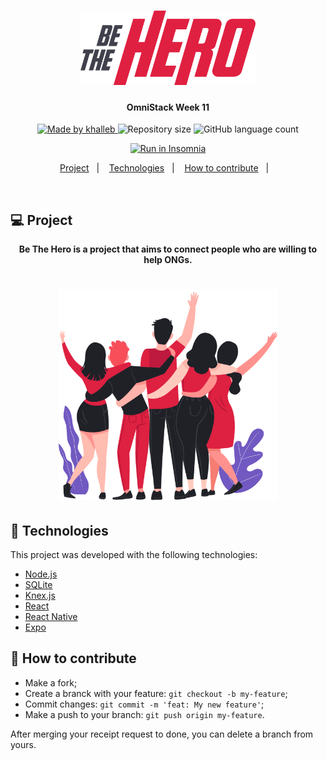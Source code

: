 <h1 align="center">
    <img alt="BeTheHero" title="#Be The Hero" src=".github/logo.svg" width="280px" />
</h1>

<h4 align="center"> 
	OmniStack Week 11
</h4>
<p align="center">
  <a target="_blank" href="https://www.linkedin.com/in/khalleb/">
    <img alt="Made by khalleb" src="https://img.shields.io/badge/made%20by-Khalleb-%2304D361">
  </a>

  <img alt="Repository size" src="https://img.shields.io/github/repo-size/khalleb/be-the-hero">

  <img alt="GitHub language count" src="https://img.shields.io/github/languages/count/khalleb/be-the-hero?color=%2304D361">

</p>
<p align="center">
  <a href="https://insomnia.rest/run/?label=SemanaOmnistack11&uri=https%3A%2F%2Fraw.githubusercontent.com%2FDanielObara%2FSemanaOmnistack11%2Fmaster%2FInsomnia_2020-03-24.json" target="_blank"><img src="https://insomnia.rest/images/run.svg" alt="Run in Insomnia"></a>
</p>
<p align="center">
  <a href="#-project">Project</a>&nbsp;&nbsp;&nbsp;|&nbsp;&nbsp;&nbsp;
  <a href="#rocket-Technologies">Technologies</a>&nbsp;&nbsp;&nbsp;|&nbsp;&nbsp;&nbsp;
  <a href="#-how-to-contribute">How to contribute</a>&nbsp;&nbsp;&nbsp;|&nbsp;&nbsp;&nbsp;
</p>

<br>

## 💻 Project
<p align="center">
  <strong>Be The Hero is a project that aims to connect people who are willing to help ONGs.</strong>
</p>

<h1 align="center">
    <img alt="Login-Page" title="Login-Page" src=".github/heroes.png" width="350px" />
</h1>

## :rocket: Technologies

This project was developed with the following technologies:

- [Node.js](https://nodejs.org/en/) 
- [SQLite](https://www.sqlite.org/index.html) 
- [Knex.js](http://knexjs.org/) 
- [React](https://reactjs.org)
- [React Native](https://facebook.github.io/react-native/)
- [Expo](https://expo.io/)

## 🤔 How to contribute

- Make a fork;
- Create a branck with your feature: `git checkout -b my-feature`;
- Commit changes: `git commit -m 'feat: My new feature'`;
- Make a push to your branch: `git push origin my-feature`.

After merging your receipt request to done, you can delete a branch from yours.
